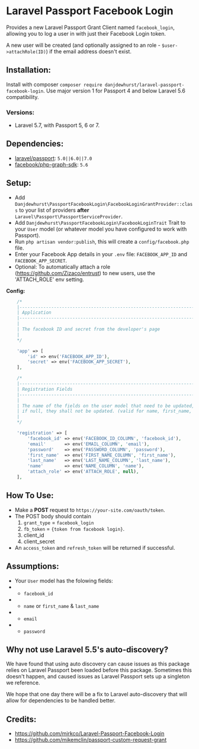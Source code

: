 # Laravel Passport Facebook Login
Provides a new Laravel Passport Grant Client named `facebook_login`, allowing you to log a user in with just their Facebook Login token.

A new user will be created (and optionally assigned to an role - `$user->attachRole(ID)`) if the email address doesn't exist.

## Installation:
Install with composer `composer require danjdewhurst/laravel-passport-facebook-login`. Use major version 1 for Passport 4 and below Laravel 5.6 compatibility.

### Versions:
* Laravel 5.7, with Passport 5, 6 or 7.

## Dependencies:
* [laravel/passport](https://github.com/laravel/passport): `5.0||6.0||7.0`
* [facebook/php-graph-sdk](https://github.com/facebook/php-graph-sdk): `5.6`

## Setup:
* Add `Danjdewhurst\PassportFacebookLogin\FacebookLoginGrantProvider::class` to your list of providers **after** `Laravel\Passport\PassportServiceProvider`.
* Add `Danjdewhurst\PassportFacebookLogin\FacebookLoginTrait` Trait to your `User` model (or whatever model you have configured to work with Passport).
* Run `php artisan vendor:publish`, this will create a `config/facebook.php` file.
* Enter your Facebook App details in your `.env` file: `FACEBOOK_APP_ID` and `FACEBOOK_APP_SECRET`.
* Optional: To automatically attach a role (https://github.com/Zizaco/entrust) to new users, use the 'ATTACH_ROLE' env setting.

**Config:**
```php
    /*
    |--------------------------------------------------------------------------
    | Application
    |--------------------------------------------------------------------------
    |
    | The facebook ID and secret from the developer's page
    |
    */

    'app' => [
        'id' => env('FACEBOOK_APP_ID'),
        'secret' => env('FACEBOOK_APP_SECRET'),
    ],

    /*
    |--------------------------------------------------------------------------
    | Registration Fields
    |--------------------------------------------------------------------------
    |
    | The name of the fields on the user model that need to be updated,
    | if null, they shall not be updated. (valid for name, first_name, last_name)
    |
    */

    'registration' => [
        'facebook_id' => env('FACEBOOK_ID_COLUMN', 'facebook_id'),
        'email'       => env('EMAIL_COLUMN', 'email'),
        'password'    => env('PASSWORD_COLUMN', 'password'),
        'first_name'  => env('FIRST_NAME_COLUMN', 'first_name'),
        'last_name'   => env('LAST_NAME_COLUMN', 'last_name'),
        'name'        => env('NAME_COLUMN', 'name'),
        'attach_role' => env('ATTACH_ROLE', null),
    ],
```

## How To Use:

* Make a **POST** request to `https://your-site.com/oauth/token`.
* The POST body should contain
    1. `grant_type` = `facebook_login`
    2. `fb_token` = `{token from facebook login}`.
    3. client_id
    4. client_secret
* An `access_token` and `refresh_token` will be returned if successful.

## Assumptions:
* Your `User` model has the folowing fields:
* * `facebook_id`
* * `name` or `first_name` & `last_name`
* * `email`
* * `password`

## Why not use Laravel 5.5's auto-discovery?

We have found that using auto discovery can cause issues as this package relies on Laravel Passport been loaded
before this package. Sometimes this doesn't happen, and caused issues as Laravel Passport sets up a singleton
we reference.

We hope that one day there will be a fix to Laravel auto-discovery that will allow for dependencies to be
handled better.

## Credits:
* https://github.com/mirkco/Laravel-Passport-Facebook-Login
* https://github.com/mikemclin/passport-custom-request-grant
